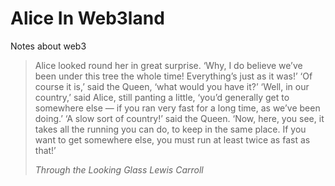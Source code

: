 # Alice In Web3land
Notes about web3


> Alice looked round her in great surprise. ‘Why, I do believe we’ve been under this tree the whole time! Everything’s just as it was!’
> ‘Of course it is,’ said the Queen, ‘what would you have it?’
> ‘Well, in our country,’ said Alice, still panting a little, ‘you’d generally get to somewhere else — if you ran very fast for a long time, as we’ve been doing.’
> ‘A slow sort of country!’ said the Queen. ‘Now, here, you see, it takes all the running you can do, to keep in the same place.
> If you want to get somewhere else, you must run at least twice as fast as that!’
> 
> *Through the Looking Glass Lewis Carroll*
